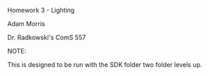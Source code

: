 Homework 3 - Lighting

Adam Morris

Dr. Radkowski's ComS 557

NOTE:

This is designed to be run with the SDK folder two folder levels up.